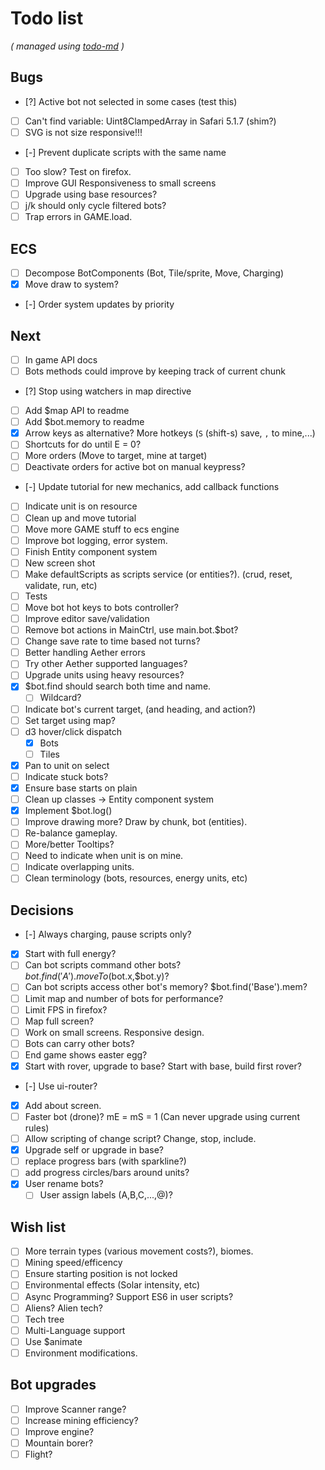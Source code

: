 # Todo list

_\( managed using [todo-md](https://github.com/Hypercubed/todo-md) \)_

## Bugs
- [?] Active bot not selected in some cases (test this)
- [ ] Can't find variable: Uint8ClampedArray in Safari 5.1.7 (shim?)
- [ ] SVG is not size responsive!!!
- [-] Prevent duplicate scripts with the same name
- [ ] Too slow?  Test on firefox.
- [ ] Improve GUI Responsiveness to small screens
- [ ] Upgrade using base resources?
- [ ] j/k should only cycle filtered bots?
- [ ] Trap errors in GAME.load.

## ECS
- [ ] Decompose BotComponents (Bot, Tile/sprite, Move, Charging)
- [x] Move draw to system?
- [-] Order system updates by priority

## Next
- [ ] In game API docs
- [ ] Bots methods could improve by keeping track of current chunk
- [?] Stop using watchers in map directive
- [ ] Add $map API to readme
- [ ] Add $bot.memory to readme
- [x] Arrow keys as alternative?  More hotkeys (`S` (shift-s) save, `,` to mine,...)
- [ ] Shortcuts for do until E = 0?
- [ ] More orders (Move to target, mine at target)
- [ ] Deactivate orders for active bot on manual keypress?
- [-] Update tutorial for new mechanics, add callback functions
- [ ] Indicate unit is on resource
- [ ] Clean up and move tutorial
- [ ] Move more GAME stuff to ecs engine
- [ ] Improve bot logging, error system.
- [ ] Finish Entity component system
- [ ] New screen shot
- [ ] Make defaultScripts as scripts service (or entities?). (crud, reset, validate, run, etc)
- [ ] Tests
- [ ] Move bot hot keys to bots controller?
- [ ] Improve editor save/validation
- [ ] Remove bot actions in MainCtrl, use main.bot.$bot?
- [ ] Change save rate to time based not turns?
- [ ] Better handling Aether errors
- [ ] Try other Aether supported languages?
- [ ] Upgrade units using heavy resources?
- [x] $bot.find should search both time and name.
  - [ ] Wildcard?
- [ ] Indicate bot's current target, (and heading, and action?)
- [ ] Set target using map?
- [ ] d3 hover/click dispatch
  - [x] Bots
  - [ ] Tiles
- [x] Pan to unit on select
- [ ] Indicate stuck bots?
- [x] Ensure base starts on plain
- [ ] Clean up classes -> Entity component system
- [x] Implement $bot.log()
- [ ] Improve drawing more?  Draw by chunk, bot (entities).
- [ ] Re-balance gameplay.
- [ ] More/better Tooltips?
- [ ] Need to indicate when unit is on mine.
- [ ] Indicate overlapping units.
- [ ] Clean terminology (bots, resources, energy units, etc)

## Decisions
- [-] Always charging, pause scripts only?
- [x] Start with full energy?
- [ ] Can bot scripts command other bots?  $bot.find('A').moveTo($bot.x,$bot.y)?
- [ ] Can bot scripts access other bot's memory?  $bot.find('Base').mem?
- [ ] Limit map and number of bots for performance?
- [ ] Limit FPS in firefox?
- [ ] Map full screen?
- [ ] Work on small screens. Responsive design.
- [ ] Bots can carry other bots?
- [ ] End game shows easter egg?
- [x] Start with rover, upgrade to base?  Start with base, build first rover?
- [-] Use ui-router?
- [x] Add about screen.
- [ ] Faster bot (drone)? mE = mS = 1 (Can never upgrade using current rules)
- [ ] Allow scripting of change script?  Change, stop, include.
- [x] Upgrade self or upgrade in base?
- [ ] replace progress bars (with sparkline?)
- [ ] add progress circles/bars around units?
- [x] User rename bots?
  - [ ] User assign labels (A,B,C,...,@)?

## Wish list
- [ ] More terrain types (various movement costs?), biomes.
- [ ] Mining speed/efficency
- [ ] Ensure starting position is not locked
- [ ] Environmental effects (Solar intensity, etc)
- [ ] Async Programming?  Support ES6 in user scripts?
- [ ] Aliens? Alien tech?
- [ ] Tech tree
- [ ] Multi-Language support
- [ ] Use $animate
- [ ] Environment modifications.

## Bot upgrades
- [ ] Improve Scanner range?
- [ ] Increase mining efficiency?
- [ ] Improve engine?
- [ ] Mountain borer?
- [ ] Flight?
